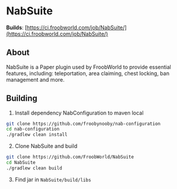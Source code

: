 # NabSuite

**Builds**: [https://ci.froobworld.com/job/NabSuite/](https://ci.froobworld.com/job/NabSuite/)

## About
NabSuite is a Paper plugin used by FroobWorld to provide essential features, including: teleportation, area claiming, chest locking, ban management and more.

## Building

1. Install dependency NabConfiguration to maven local
```bash
git clone https://github.com/froobynooby/nab-configuration
cd nab-configuration
./gradlew clean install
```
2. Clone NabSuite and build
```bash
git clone https://github.com/FroobWorld/NabSuite
cd NabSuite
./gradlew clean build
```

3. Find jar in `NabSuite/build/libs`
